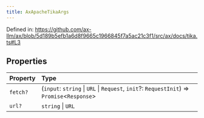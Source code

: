 ```yaml
---
title: AxApacheTikaArgs
---
```


Defined in: https://github.com/ax-llm/ax/blob/5d189b5efb1a6d8f9665c1966845f7a5ac21c3f1/src/ax/docs/tika.ts#L3

## Properties

| Property | Type |
| :------ | :------ |
| <a id="fetch"></a> `fetch?` | (`input`: `string` \| `URL` \| `Request`, `init`?: `RequestInit`) => `Promise`\<`Response`\> |
| <a id="url"></a> `url?` | `string` \| `URL` |
